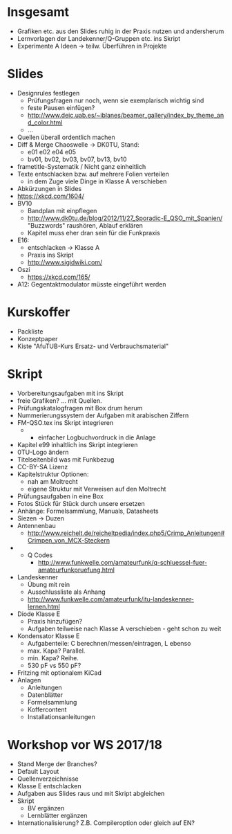 # Insgesamt

* Grafiken etc. aus den Slides ruhig in der Praxis nutzen und andersherum
* Lernvorlagen der Landekenner/Q-Gruppen etc. ins Skript
* Experimente A Ideen -> teilw. Überführen in Projekte

# Slides

* Designrules festlegen
    * Prüfungsfragen nur noch, wenn sie exemplarisch wichtig sind
    * feste Pausen einfügen?
    * http://www.deic.uab.es/~iblanes/beamer_gallery/index_by_theme_and_color.html
    * ...
* Quellen überall ordentlich machen
* Diff & Merge Chaoswelle -> DK0TU, Stand:
    * e01 e02 e04 e05
    * bv01, bv02, bv03, bv07, bv13, bv10
* frametitle-Systematik / Nicht ganz einheitlich
* Texte entschlacken bzw. auf mehrere Folien verteilen
    * in dem Zuge viele Dinge in Klasse A verschieben
* Abkürzungen in Slides
* https://xkcd.com/1604/
* BV10
    * Bandplan mit einpflegen
    * http://www.dk0tu.de/blog/2012/11/27_Sporadic-E_QSO_mit_Spanien/
      "Buzzwords" raushören, Ablauf erklären
    * Kapitel muss eher dran sein für die Funkpraxis
* E16:
    * entschlacken -> Klasse A
    * Praxis ins Skript
    * http://www.sigidwiki.com/
* Oszi
    * https://xkcd.com/165/
* A12: Gegentaktmodulator müsste eingeführt werden

# Kurskoffer

* Packliste
* Konzeptpaper
* Kiste "AfuTUB-Kurs Ersatz- und Verbrauchsmaterial"

# Skript

* Vorbereitungsaufgaben mit ins Skript
* freie Grafiken? ... mit Quellen.
* Prüfungskatalogfragen mit Box drum herum
* Nummerierungssystem der Aufgaben mit arabischen Ziffern
* FM-QSO.tex ins Skript integrieren
    * + einfacher Logbuchvordruck in die Anlage
* Kapitel e99 inhaltlich ins Skript integrieren
* 0TU-Logo ändern
* Titelseitenbild was mit Funkbezug
* CC-BY-SA Lizenz
* Kapitelstruktur Optionen:
    * nah am Moltrecht
    * eigene Struktur mit Verweisen auf den Moltrecht
* Prüfungsaufgaben in eine Box
* Fotos Stück für Stück durch unsere ersetzen
* Anhänge: Formelsammlung, Manuals, Datasheets
* Siezen -> Duzen
* Antennenbau
    * http://www.reichelt.de/reicheltpedia/index.php5/Crimp_Anleitungen#Crimpen_von_MCX-Steckern
* + Q Codes
    * http://www.funkwelle.com/amateurfunk/q-schluessel-fuer-amateurfunkpruefung.html
* Landeskenner
    * Übung mit rein
    * Ausschlussliste als Anhang
    * http://www.funkwelle.com/amateurfunk/itu-landeskenner-lernen.html
* Diode Klasse E
    * Praxis hinzufügen?
    * Aufgaben teilweise nach Klasse A verschieben - geht schon zu weit
* Kondensator Klasse E
    * Aufgabenteile: C berechnen/messen/eintragen, L ebenso
    * max. Kapa? Parallel.
    * min. Kapa? Reihe.
    * 530 pF vs 550 pF?
* Fritzing mit optionalem KiCad
* Anlagen
    * Anleitungen
    * Datenblätter
    * Formelsammlung
    * Koffercontent
    * Installationsanleitungen

# Workshop vor WS 2017/18

* Stand Merge der Branches?
* Default Layout
* Quellenverzeichnisse
* Klasse E entschlacken
* Aufgaben aus Slides raus und mit Skript abgleichen
* Skript
    * BV ergänzen
    * Lernblätter ergänzen
* Internationalisierung? Z.B. Compileroption oder gleich auf EN?
